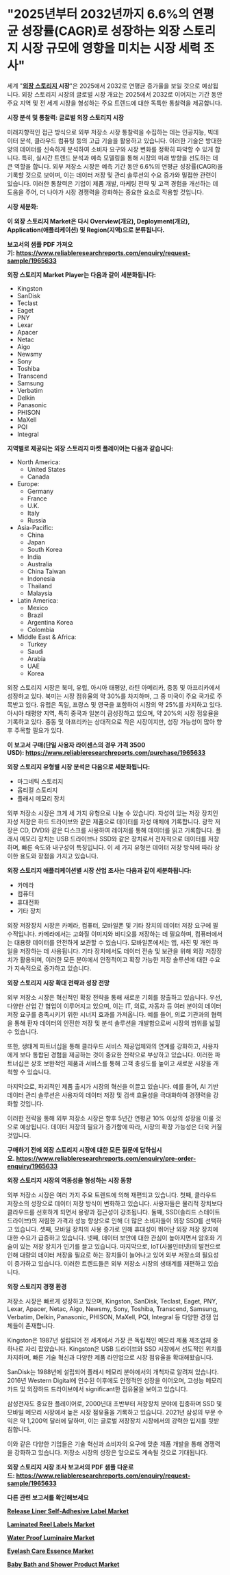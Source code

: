 <p><h1>"2025년부터 2032년까지 6.6%의 연평균 성장률(CAGR)로 성장하는 외장 스토리지 시장 규모에 영향을 미치는 시장 세력 조사"</h1></p><p>세계 "<strong><a href="https://www.reliableresearchreports.com/external-storage-r1965633?utm_campaign=106&utm_medium=8&utm_source=Github&utm_content=ia&utm_term=06042025&utm_id=external-storage">외장 스토리지&nbsp;</a></strong><strong>시장</strong>"은 2025에서 2032로 연평균 증가율을 보일 것으로 예상됩니다. 외장 스토리지 시장의 글로벌 시장 개요는 2025에서 2032로 이어지는 기간 동안 주요 지역 및 전 세계 시장을 형성하는 주요 트렌드에 대한 독특한 통찰력을 제공합니다.</p>
<p><strong>시장 분석 및 통찰력: 글로벌 외장 스토리지 시장</strong></p>
<p><p>미래지향적인 접근 방식으로 외부 저장소 시장 통찰력을 수집하는 데는 인공지능, 빅데이터 분석, 클라우드 컴퓨팅 등의 고급 기술을 활용하고 있습니다. 이러한 기술은 방대한 양의 데이터를 신속하게 분석하여 소비자 요구와 시장 변화를 정확히 파악할 수 있게 합니다. 특히, 실시간 트렌드 분석과 예측 모델링을 통해 시장의 미래 방향을 선도하는 데 큰 역할을 합니다. 외부 저장소 시장은 예측 기간 동안 6.6%의 연평균 성장률(CAGR)을 기록할 것으로 보이며, 이는 데이터 저장 및 관리 솔루션의 수요 증가와 밀접한 관련이 있습니다. 이러한 통찰력은 기업이 제품 개발, 마케팅 전략 및 고객 경험을 개선하는 데 도움을 주어, 더 나아가 시장 경쟁력을 강화하는 중요한 요소로 작용할 것입니다.</p><a href="%7CAUTHORITHY_DOMAIN_URL%7C?utm_campaign=106&utm_medium=8&utm_source=Github&utm_content=ia&utm_term=06042025&utm_id=external-storage"></a></p>
<p><strong>시장 세분화:</strong></p>
<p><strong>이 외장 스토리지 Market은 다시 Overview(개요), Deployment(개요), Application(애플리케이션) 및 Region(지역)으로 분류됩니다.</strong></p>
<p><strong>보고서의 샘플 PDF 가져오기:&nbsp;<a href="https://www.reliableresearchreports.com/enquiry/request-sample/1965633?utm_campaign=106&utm_medium=8&utm_source=Github&utm_content=ia&utm_term=06042025&utm_id=external-storage">https://www.reliableresearchreports.com/enquiry/request-sample/1965633</a></strong><strong></strong></p>
<p><strong>외장 스토리지 Market Player는 다음과 같이 세분화됩니다:</strong></p>
<p><ul><li>Kingston</li><li>SanDisk</li><li>Teclast</li><li>Eaget</li><li>PNY</li><li>Lexar</li><li>Apacer</li><li>Netac</li><li>Aigo</li><li>Newsmy</li><li>Sony</li><li>Toshiba</li><li>Transcend</li><li>Samsung</li><li>Verbatim</li><li>Delkin</li><li>Panasonic</li><li>PHISON</li><li>MaXell</li><li>PQI</li><li>Integral</li></ul></p>
<p><strong>지역별로 제공되는 외장 스토리지 마켓 플레이어는 다음과 같습니다:</strong></p>
<p><ul>
    <li>
        North America:
        <ul>
            <li>United States</li>
            <li>Canada</li>
        </ul>
    </li>
    <li>
        Europe:
        <ul>
            <li>Germany</li>
            <li>France</li>
            <li>U.K.</li>
            <li>Italy</li>
            <li>Russia</li>
        </ul>
    </li>
    <li>
        Asia-Pacific:
        <ul>
            <li>China</li>
            <li>Japan</li>
            <li>South Korea</li>
            <li>India</li>
            <li>Australia</li>
            <li>China Taiwan</li>
            <li>Indonesia</li>
            <li>Thailand</li>
            <li>Malaysia</li>
        </ul>
    </li>
    <li>
        Latin America:
        <ul>
            <li>Mexico</li>
            <li>Brazil</li>
            <li>Argentina Korea</li>
            <li>Colombia</li>
        </ul>
    </li>
    <li>
        Middle East & Africa:
        <ul>
            <li>Turkey</li>
            <li>Saudi</li>
            <li>Arabia</li>
            <li>UAE</li>
            <li>Korea</li>
        </ul>
    </li>
    </ul></p>
<p><p>외장 스토리지 시장은 북미, 유럽, 아시아 태평양, 라틴 아메리카, 중동 및 아프리카에서 성장하고 있다. 북미는 시장 점유율의 약 30%를 차지하며, 그 중 미국이 주요 국가로 주목받고 있다. 유럽은 독일, 프랑스 및 영국을 포함하여 시장의 약 25%를 차지하고 있다. 아시아 태평양 지역, 특히 중국과 일본이 급성장하고 있으며, 약 20%의 시장 점유율을 기록하고 있다. 중동 및 아프리카는 상대적으로 작은 시장이지만, 성장 가능성이 많아 향후 주목할 필요가 있다.</p></p>
<p><strong>이 보고서 구매(단일 사용자 라이센스의 경우 가격 3500 USD):&nbsp;<a href="https://www.reliableresearchreports.com/purchase/1965633?utm_campaign=106&utm_medium=8&utm_source=Github&utm_content=ia&utm_term=06042025&utm_id=external-storage">https://www.reliableresearchreports.com/purchase/1965633</a></strong></p>
<p><strong>외장 스토리지 유형별 시장 분석은 다음으로 세분화됩니다:</strong></p>
<p><ul><li>마그네틱 스토리지</li><li>옵티컬 스토리지</li><li>플래시 메모리 장치</li></ul></p>
<p><p>외부 저장소 시장은 크게 세 가지 유형으로 나눌 수 있습니다. 자성이 있는 저장 장치인 자성 저장은 하드 드라이브와 같은 제품으로 데이터를 자성 매체에 기록합니다. 광학 저장은 CD, DVD와 같은 디스크를 사용하여 레이저를 통해 데이터를 읽고 기록합니다. 플래시 메모리 장치는 USB 드라이브나 SSD와 같은 장치로서 전자적으로 데이터를 저장하며, 빠른 속도와 내구성이 특징입니다. 이 세 가지 유형은 데이터 저장 방식에 따라 상이한 용도와 장점을 가지고 있습니다.</p></p>
<p><strong>외장 스토리지 애플리케이션별 시장 산업 조사는 다음과 같이 세분화됩니다:</strong></p>
<p><ul><li>카메라</li><li>컴퓨터</li><li>휴대전화</li><li>기타 장치</li></ul></p>
<p><p>외장 저장장치 시장은 카메라, 컴퓨터, 모바일폰 및 기타 장치의 데이터 저장 요구에 필수적입니다. 카메라에서는 고화질 이미지와 비디오를 저장하는 데 필요하며, 컴퓨터에서는 대용량 데이터를 안전하게 보관할 수 있습니다. 모바일폰에서는 앱, 사진 및 개인 파일을 저장하는 데 사용됩니다. 기타 장치에서도 데이터 전송 및 보관을 위해 외장 저장장치가 활용되며, 이러한 모든 분야에서 안정적이고 확장 가능한 저장 솔루션에 대한 수요가 지속적으로 증가하고 있습니다.</p></p>
<p><strong>외장 스토리지 시장 확대 전략과 성장 전망</strong></p>
<p><p>외부 저장소 시장은 혁신적인 확장 전략을 통해 새로운 기회를 창출하고 있습니다. 우선, 다양한 산업 간 협업이 이루어지고 있으며, 이는 IT, 의료, 자동차 등 여러 분야의 데이터 저장 요구를 충족시키기 위한 시너지 효과를 가져옵니다. 예를 들어, 의료 기관과의 협력을 통해 환자 데이터의 안전한 저장 및 분석 솔루션을 개발함으로써 시장의 범위를 넓힐 수 있습니다.</p><p>또한, 생태계 파트너십을 통해 클라우드 서비스 제공업체와의 연계를 강화하고, 사용자에게 보다 통합된 경험을 제공하는 것이 중요한 전략으로 부상하고 있습니다. 이러한 파트너십은 상호 보완적인 제품과 서비스를 통해 고객 충성도를 높이고 새로운 시장을 개척할 수 있습니다.</p><p>마지막으로, 파괴적인 제품 출시가 시장의 혁신을 이끌고 있습니다. 예를 들어, AI 기반 데이터 관리 솔루션은 사용자의 데이터 저장 및 검색 효율성을 극대화하여 경쟁력을 강화할 것입니다.</p><p>이러한 전략을 통해 외부 저장소 시장은 향후 5년간 연평균 10% 이상의 성장을 이룰 것으로 예상됩니다. 데이터 저장의 필요가 증가함에 따라, 시장의 확장 가능성은 더욱 커질 것입니다.</p></p>
<p><strong>구매하기 전에 외장 스토리지 시장에 대한 모든 질문에 답하십시오.&nbsp;<a href="https://www.reliableresearchreports.com/enquiry/pre-order-enquiry/1965633?utm_campaign=106&utm_medium=8&utm_source=Github&utm_content=ia&utm_term=06042025&utm_id=external-storage">https://www.reliableresearchreports.com/enquiry/pre-order-enquiry/1965633</a></strong><strong></strong></p>
<p><strong>외장 스토리지 시장의 역동성을 형성하는 시장 동향</strong></p>
<p><p>외부 저장소 시장은 여러 가지 주요 트렌드에 의해 재편되고 있습니다. 첫째, 클라우드 저장소의 성장으로 데이터 저장 방식이 변화하고 있습니다. 사용자들은 물리적 장치보다 클라우드를 선호하게 되면서 용량과 접근성이 강조됩니다. 둘째, SSD(솔리드 스테이트 드라이브)의 저렴한 가격과 성능 향상으로 인해 더 많은 소비자들이 외장 SSD를 선택하고 있습니다. 셋째, 모바일 장치의 사용 증가로 인해 휴대성이 뛰어난 외장 저장 장치에 대한 수요가 급증하고 있습니다. 넷째, 데이터 보안에 대한 관심이 높아지면서 암호화 기술이 있는 저장 장치가 인기를 끌고 있습니다. 마지막으로, IoT(사물인터넷)의 발전으로 인해 대량의 데이터 저장을 필요로 하는 장치들이 늘어나고 있어 외부 저장소의 필요성이 증가하고 있습니다. 이러한 트렌드들은 외부 저장소 시장의 생태계를 재편하고 있습니다.</p></p>
<p><strong>외장 스토리지 경쟁 환경</strong></p>
<p><p>저장소 시장은 빠르게 성장하고 있으며, Kingston, SanDisk, Teclast, Eaget, PNY, Lexar, Apacer, Netac, Aigo, Newsmy, Sony, Toshiba, Transcend, Samsung, Verbatim, Delkin, Panasonic, PHISON, MaXell, PQI, Integral 등 다양한 경쟁 업체들이 존재합니다. </p><p>Kingston은 1987년 설립되어 전 세계에서 가장 큰 독립적인 메모리 제품 제조업체 중 하나로 자리 잡았습니다. Kingston은 USB 드라이브와 SSD 시장에서 선도적인 위치를 차지하며, 빠른 기술 혁신과 다양한 제품 라인업으로 시장 점유율을 확대해왔습니다. </p><p>SanDisk는 1988년에 설립되어 플래시 메모리 분야에서의 개척자로 알려져 있습니다. 2016년 Western Digital에 인수된 이후에도 안정적인 성장을 이어오며, 고성능 메모리 카드 및 외장하드 드라이브에서 significant한 점유율을 보이고 있습니다. </p><p>삼성전자도 중요한 플레이어로, 2000년대 초반부터 저장장치 분야에 집중하며 SSD 및 모바일 메모리 시장에서 높은 시장 점유율을 기록하고 있습니다. 2021년 삼성의 부문 수익은 약 1,200억 달러에 달하며, 이는 글로벌 저장장치 시장에서의 강력한 입지를 뒷받침합니다. </p><p>이와 같은 다양한 기업들은 기술 혁신과 소비자의 요구에 맞춘 제품 개발을 통해 경쟁력을 강화하고 있습니다. 저장소 시장의 성장은 앞으로도 계속될 것으로 기대됩니다.</p></p>
<p><strong>외장 스토리지 시장 조사 보고서의 PDF 샘플 다운로드:&nbsp;<a href="https://www.reliableresearchreports.com/enquiry/request-sample/1965633?utm_campaign=106&utm_medium=8&utm_source=Github&utm_content=ia&utm_term=06042025&utm_id=external-storage">https://www.reliableresearchreports.com/enquiry/request-sample/1965633</a></strong></p>
<p><strong></strong></p>
<p><strong></strong></p>
<p><strong></strong></p>
<p><strong></strong></p>
<p><strong>다른 관련 보고서를 확인해보세요</strong></p>
<p><strong><p><a href="https://github.com/reahmmunises/Market-Research-Report-List-1/blob/main/release-liner-self-adhesive-label-market.md?utm_campaign=106&utm_medium=8&utm_source=Github&utm_content=ia&utm_term=06042025&utm_id=external-storage">Release Liner Self-Adhesive Label Market</a></p><p><a href="https://github.com/jugutstam/Market-Research-Report-List-1/blob/main/laminated-reel-labels-market.md?utm_campaign=106&utm_medium=8&utm_source=Github&utm_content=ia&utm_term=06042025&utm_id=external-storage">Laminated Reel Labels Market</a></p><p><a href="https://github.com/moratronak3q/Market-Research-Report-List-1/blob/main/water-proof-luminaire-market.md?utm_campaign=106&utm_medium=8&utm_source=Github&utm_content=ia&utm_term=06042025&utm_id=external-storage">Water Proof Luminaire Market</a></p><p><a href="https://github.com/pilukypalis/Market-Research-Report-List-1/blob/main/eyelash-care-essence-market.md?utm_campaign=106&utm_medium=8&utm_source=Github&utm_content=ia&utm_term=06042025&utm_id=external-storage">Eyelash Care Essence Market</a></p><p><a href="https://github.com/zakkistuey/Market-Research-Report-List-1/blob/main/baby-bath-and-shower-product-market.md?utm_campaign=106&utm_medium=8&utm_source=Github&utm_content=ia&utm_term=06042025&utm_id=external-storage">Baby Bath and Shower Product Market</a></p></strong></p>